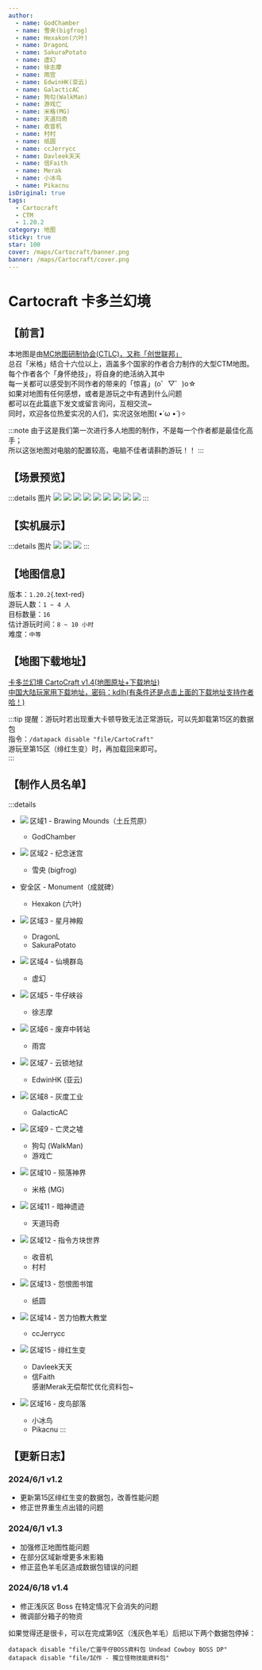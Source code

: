 ```yaml
---
author:
  - name: GodChamber
  - name: 雪央(bigfrog)
  - name: Hexakon(六叶)
  - name: DragonL
  - name: SakuraPotato
  - name: 虚幻
  - name: 徐志摩
  - name: 雨宫
  - name: EdwinHK(亚云)
  - name: GalacticAC
  - name: 狗勾(WalkMan)
  - name: 游戏亡
  - name: 米格(MG)
  - name: 天道玛奇
  - name: 收音机
  - name: 村村
  - name: 纸圆
  - name: ccJerrycc
  - name: Davleek天天
  - name: 信Faith
  - name: Merak
  - name: 小冰鸟
  - name: Pikacnu
isOriginal: true
tags:
  - Cartocraft
  - CTM
  - 1.20.2
category: 地图
sticky: true
star: 100
cover: /maps/Cartocraft/banner.png
banner: /maps/Cartocraft/cover.png
---
```


# Cartocraft 卡多兰幻境

## 【前言】

本地图是由[MC地图研制协会(CTLC)，又称「创世联邦」](https://discord.gg/UMYxwHyRNE)  
总召「米格」结合十六位以上，涵盖多个国家的作者合力制作的大型CTM地图。  
每个作者各个「身怀绝技」，将自身的绝活纳入其中  
每一关都可以感受到不同作者的带来的「惊喜」(o゜▽゜)o☆  
如果对地图有任何感想，或者是游玩之中有遇到什么问题  
都可以在此篇底下发文或留言询问，互相交流~  
同时，欢迎各位热爱实况的人们，实况这张地图( •̀ ω •́ )✧

:::note
由于这是我们第一次进行多人地图的制作，不是每一个作者都是最佳化高手；  
所以这张地图对电脑的配置较高，电脑不佳者请斟酌游玩！！
:::

## 【场景预览】

:::details 图片
![](/maps/Cartocraft/scene/0.png)
![](/maps/Cartocraft/scene/1.png)
![](/maps/Cartocraft/scene/2.png)
![](/maps/Cartocraft/scene/3.png)
![](/maps/Cartocraft/scene/4.png)
![](/maps/Cartocraft/scene/5.png)
![](/maps/Cartocraft/scene/6.png)
![](/maps/Cartocraft/scene/7.png)
![](/maps/Cartocraft/scene/8.png)
:::

## 【实机展示】

:::details 图片
![](/maps/Cartocraft/in-game/0.png)
![](/maps/Cartocraft/in-game/1.png)
![](/maps/Cartocraft/in-game/2.png)
:::

## 【地图信息】

版本：`1.20.2`{.text-red}  
游玩人数：`1 ~ 4 人`  
目标数量：`16`  
估计游玩时间：`8 ~ 10 小时`  
难度：`中等`  

## 【地图下载地址】

[卡多兰幻境 CartoCraft v1.4(地图原址+下载地址)](https://www.mediafire.com/file/4w1k0nim8ce32ur/Cartocraft_卡多兰幻境_正式版V1.4(地图%2B材质).zip/file)  
[中国大陆玩家用下载地址，密码：kdlh(有条件还是点击上面的下载地址支持作者哈！)](https://linlei.lanzn.com/b0hc2lbih)

:::tip
提醒：游玩时若出现重大卡顿导致无法正常游玩，可以先卸载第15区的数据包  
指令：`/datapack disable "file/CartoCraft"`  
游玩至第15区（绯红生变）时，再加载回来即可。  
:::

## 【制作人员名单】

:::details
- ![][white-wool] 区域1 - Brawing Mounds（土丘荒原）
  - GodChamber

- ![][orange-wool] 区域2 - 纪念迷宫
  - 雪央 (bigfrog)

- 安全区 - Monument（成就碑）
  - Hexakon (六叶)

- ![][magenta-wool] 区域3 - 星月神殿
  - DragonL
  - SakuraPotato

- ![][light-blue-wool] 区域4 - 仙境群岛
  - 虚幻

- ![][yellow-wool] 区域5 - 牛仔峡谷
  - 徐志摩

- ![][lime-wool] 区域6 - 废弃中转站
  - 雨宫

- ![][pink-wool] 区域7 - 云锁地狱
  - EdwinHK (亚云)

- ![][gray-wool] 区域8 - 灰度工业
  - GalacticAC

- ![][light-gray-wool] 区域9 - 亡灵之墟
  - 狗勾 (WalkMan)
  - 游戏亡

- ![][cyan-wool] 区域10 - 殒落神界
  - 米格 (MG) <Badge text="总召" type="tip" />

- ![][purple-wool] 区域11 - 暗神遗迹
  - 天道玛奇

- ![][blue-wool] 区域12 - 指令方块世界
  - 收音机
  - 村村

- ![][brown-wool] 区域13 - 怨恨图书馆
  - 纸圆

- ![][green-wool] 区域14 - 苦力怕教大教堂
  - ccJerrycc

- ![][red-wool] 区域15 - 绯红生变
  - Davleek天天
  - 信Faith  
  感谢Merak无偿帮忙优化资料包~

- ![][black-wool] 区域16 - 皮鸟部落
  - 小冰鸟
  - Pikacnu
:::

## 【更新日志】

### 2024/6/1 v1.2

- 更新第15区绯红生变的数据包，改善性能问题
- 修正世界重生点出错的问题

### 2024/6/1 v1.3

- 加强修正地图性能问题
- 在部分区域新增更多末影箱
- 修正蓝色羊毛区造成数据包错误的问题

### 2024/6/18 v1.4

- 修正浅灰区 Boss 在特定情况下会消失的问题
- 微调部分箱子的物资

如果觉得还是很卡，可以在完成第9区（浅灰色羊毛）后把以下两个数据包停掉：

```mcfunction
datapack disable "file/亡靈牛仔BOSS資料包 Undead Cowboy BOSS DP"
datapack disable "file/試作 - 獨立怪物技能資料包"
```

<style>
  .text-red {
    color: rgb(224, 108, 117);
  }
  .details img {
    width: 18px;
  }
</style>

[white-wool]: https://zh.minecraft.wiki/images/White_Wool_JE2_BE2.png
[orange-wool]: https://zh.minecraft.wiki/images/Orange_Wool_JE3_BE3.png
[magenta-wool]: https://zh.minecraft.wiki/images/Magenta_Wool_JE3_BE3.png
[light-blue-wool]: https://zh.minecraft.wiki/images/Light_Blue_Wool_JE3_BE3.png
[yellow-wool]: https://zh.minecraft.wiki/images/Yellow_Wool_JE3_BE3.png
[Lime-wool]: https://zh.minecraft.wiki/images/Lime_Wool_JE3_BE3.png
[pink-wool]: https://zh.minecraft.wiki/images/Pink_Wool_JE3_BE3.png
[gray-wool]: https://zh.minecraft.wiki/images/Gray_Wool_JE3_BE3.png
[light-gray-wool]: https://zh.minecraft.wiki/images/Light_Gray_Wool_JE3_BE3.png
[cyan-wool]: https://zh.minecraft.wiki/images/Cyan_Wool_JE3_BE3.png
[purple-wool]: https://zh.minecraft.wiki/images/Purple_Wool_JE3_BE3.png
[blue-wool]: https://zh.minecraft.wiki/images/Blue_Wool_JE3_BE3.png
[brown-wool]: https://zh.minecraft.wiki/images/Brown_Wool_JE3_BE3.png
[green-wool]: https://zh.minecraft.wiki/images/Green_Wool_JE3_BE3.png
[red-wool]: https://zh.minecraft.wiki/images/Red_Wool_JE3_BE3.png
[black-wool]: https://zh.minecraft.wiki/images/Black_Wool_JE3_BE3.png
